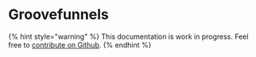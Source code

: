 # Groovefunnels

{% hint style="warning" %}
This documentation is work in progress. Feel free to [contribute on Github](https://github.com/surjithctly/web3forms-docs).
{% endhint %}
